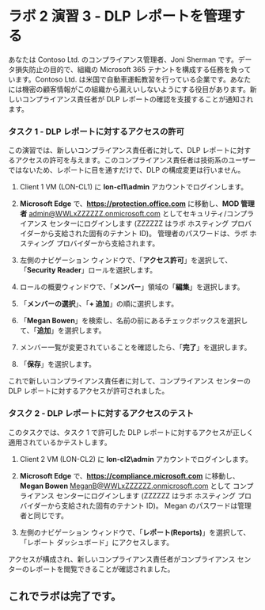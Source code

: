 ﻿# ラボ 2 演習 3 - DLP レポートを管理する

あなたは Contoso Ltd. のコンプライアンス管理者、Joni Sherman です。データ損失防止の目的で、組織の Microsoft 365 テナントを構成する任務を負っています。Contoso Ltd. は米国で自動車運転教習を行っている企業です。あなたには機密の顧客情報がこの組織から漏えいしないようにする役目があります。新しいコンプライアンス責任者が DLP レポートの確認を支援することが通知されます。

### タスク 1 - DLP レポートに対するアクセスの許可

この演習では、新しいコンプライアンス責任者に対して、DLP レポートに対するアクセスの許可を与えます。このコンプライアンス責任者は技術系のユーザーではないため、レポートに目を通すだけで、DLP の構成変更は行いません。

1. Client 1 VM (LON-CL1) に **lon-cl1\admin** アカウントでログインします。

2. **Microsoft Edge** で、**https://protection.office.com** に移動し、**MOD 管理者** admin@WWLxZZZZZZ.onmicrosoft.com としてセキュリティ/コンプライアンス センターにログインします (ZZZZZZ はラボ ホスティング プロバイダーから支給された固有のテナント ID)。  管理者のパスワードは、ラボ ホスティング プロバイダーから支給されます。

3. 左側のナビゲーション ウィンドウで、「**アクセス許可**」を選択して、「**Security Reader**」ロールを選択します。

4. ロールの概要ウィンドウで、「**メンバー**」領域の「**編集**」を選択します。

5. 「**メンバーの選択**」、「**+ 追加**」の順に選択します。

6. 「**Megan Bowen**」を検索し、名前の前にあるチェックボックスを選択して、「**追加**」を選択します。

7. メンバー一覧が変更されていることを確認したら、「**完了**」を選択します。

8. 「**保存**」を選択します。

これで新しいコンプライアンス責任者に対して、コンプライアンス センターの DLP レポートに対するアクセスが許可されました。

### タスク 2 - DLP レポートに対するアクセスのテスト

このタスクでは、タスク 1 で許可した DLP レポートに対するアクセスが正しく適用されているかテストします。

1. Client 2 VM (LON-CL2) に **lon-cl2\admin** アカウントでログインします。

2. **Microsoft Edge** で、**https://compliance.microsoft.com** に移動し、**Megan Bowen** MeganB@WWLxZZZZZZ.onmicrosoft.com として コンプライアンス センターにログインします (ZZZZZZ はラボ ホスティング プロバイダーから支給された固有のテナント ID)。  Megan のパスワードは管理者と同じです。

3. 左側のナビゲーション ウィンドウで、「**レポート(Reports)**」を選択して、「レポート ダッシュボード」にアクセスします。

アクセスが構成され、新しいコンプライアンス責任者がコンプライアンス センターのレポートを閲覧できることが確認されました。

## これでラボは完了です。
